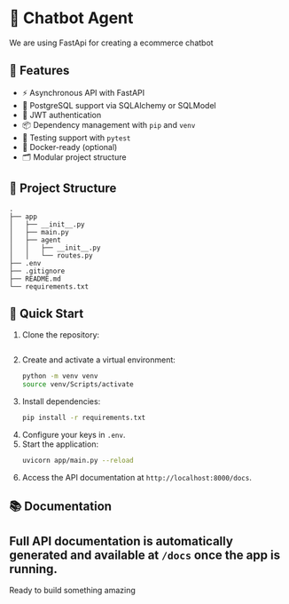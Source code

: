 # 🚀 Chatbot Agent 

We are using FastApi for creating a  ecommerce chatbot 

## 🧱 Features

- ⚡️ Asynchronous API with FastAPI
- 🐘 PostgreSQL support via SQLAlchemy or SQLModel
- 🔐 JWT authentication
- 📦 Dependency management with `pip` and `venv`
- 🧪 Testing support with `pytest`
- 🧰 Docker-ready (optional)
- 🗂 Modular project structure

## 📁 Project Structure

```plaintext
.
├── app
│   ├── __init__.py
│   ├── main.py
│   ├── agent
│   │   ├── __init__.py
│   │   └── routes.py
├── .env
├── .gitignore
├── README.md
└── requirements.txt
```

## 🚀 Quick Start

1. Clone the repository:
   ```bash
   
   ```
2. Create and activate a virtual environment:
   ```bash
   python -m venv venv
   source venv/Scripts/activate
   ```
3. Install dependencies:
   ```bash
   pip install -r requirements.txt
   ```
4. Configure your keys in `.env`.
5. Start the application:
   ```bash
   uvicorn app/main.py --reload
   ```
6. Access the API documentation at `http://localhost:8000/docs`.


## 📚 Documentation

Full API documentation is automatically generated and available at `/docs` once the app is running.
---

Ready to build something amazing